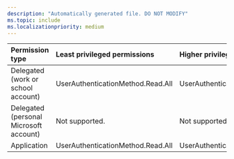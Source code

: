 ```yaml
---
description: "Automatically generated file. DO NOT MODIFY"
ms.topic: include
ms.localizationpriority: medium
---
```


|Permission type|Least privileged permissions|Higher privileged permissions|
|:---|:---|:---|
|Delegated (work or school account)|UserAuthenticationMethod.Read.All|UserAuthenticationMethod.ReadWrite.All |
|Delegated (personal Microsoft account)|Not supported.|Not supported.|
|Application|UserAuthenticationMethod.Read.All|UserAuthenticationMethod.ReadWrite.All|

